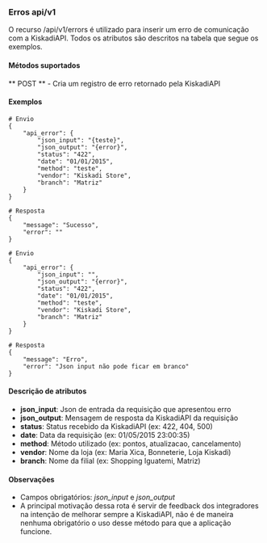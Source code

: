 ### Erros api/v1
O recurso /api/v1/errors é utilizado para inserir um erro de comunicação com a KiskadiAPI. Todos os atributos são descritos na tabela que segue os exemplos.

#### Métodos suportados

** POST ** - Cria um registro de erro retornado pela KiskadiAPI

#### Exemplos

```
# Envio
{
    "api_error": {
        "json_input": "{teste}",
        "json_output": "{error}",
        "status": "422",
        "date": "01/01/2015",
        "method": "teste",
        "vendor": "Kiskadi Store",
        "branch": "Matriz"
    }
}

# Resposta
{
    "message": "Sucesso",
    "error": ""
}
```

```
# Envio
{
    "api_error": {
        "json_input": "",
        "json_output": "{error}",
        "status": "422",
        "date": "01/01/2015",
        "method": "teste",
        "vendor": "Kiskadi Store",
        "branch": "Matriz"
    }
}

# Resposta
{
    "message": "Erro",
    "error": "Json input não pode ficar em branco"
}
```

#### Descrição de atributos
* **json_input**: Json de entrada da requisição que apresentou erro
* **json_output**: Mensagem de resposta da KiskadiAPI da requisição
* **status**: Status recebido da KiskadiAPI (ex: 422, 404, 500)
* **date**: Data da requisição (ex: 01/05/2015 23:00:35)
* **method**: Método utilizado (ex: pontos, atualizacao, cancelamento)
* **vendor**: Nome da loja (ex: Maria Xica, Bonneterie, Loja Kiskadi)
* **branch**: Nome da filial (ex: Shopping Iguatemi, Matriz)

#### Observações
* Campos obrigatórios: _json_input_ e _json_output_
* A principal motivação dessa rota é servir de feedback dos integradores na intenção de melhorar sempre a KiskadiAPI, não é de maneira nenhuma obrigatório o uso desse método para que a aplicação funcione.